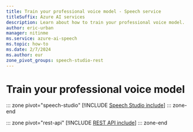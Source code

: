 ```yaml
---
title: Train your professional voice model - Speech service
titleSuffix: Azure AI services
description: Learn about how to train your professional voice model. 
author: eric-urban
manager: nitinme
ms.service: azure-ai-speech
ms.topic: how-to
ms.date: 2/7/2024
ms.author: eur
zone_pivot_groups: speech-studio-rest
---
```


# Train your professional voice model

::: zone pivot="speech-studio"
[!INCLUDE [Speech Studio include](./includes/how-to/professional-voice/train-voice/speech-studio.md)]
::: zone-end

::: zone pivot="rest-api"
[!INCLUDE [REST API include](./includes/how-to/professional-voice/train-voice/rest.md)]
::: zone-end
